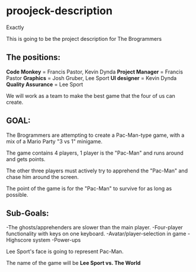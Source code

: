 proojeck-description
====================

Exactly

This is going to be the project description for The Brogrammers

The positions:
--------------------

**Code Monkey** = Francis Pastor, Kevin Dynda
**Project Manager** = Francis Pastor
**Graphics** =  Josh Gruber, Lee Sport
**UI designer** = Kevin Dynda
**Quality Assurance** = Lee Sport

We will work as a team to make the best game that the four of us can create.

GOAL:
--------------------

The Brogrammers are attempting to create a Pac-Man-type game, with a mix of a Mario Party "3 vs 1" minigame.

The game contains 4 players, 1 player is the "Pac-Man" and runs around and gets points. 

The other three players must actively try to apprehend the "Pac-Man" and chase him around the screen.

The point of the game is for the "Pac-Man" to survive for as long as possible.

Sub-Goals:
--------------------
-The ghosts/apprehenders are slower than the main player.
-Four-player functionality with keys on one keyboard.
-Avatar/player-selection in game
-Highscore system
-Power-ups

Lee Sport's face is going to represent Pac-Man.

The name of the game will be **Lee Sport vs. The World**


